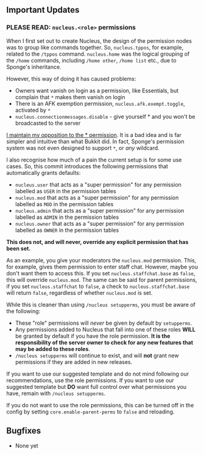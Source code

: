 ## Important Updates

### PLEASE READ: `nucleus.<role>` permissions

When I first set out to create Nucleus, the design of the permission nodes was to group like commands together. So, `nucleus.tppos`, for example, related to the `/tppos` command. `nucleus.home` was the logical grouping of the `/home` commands, including `/home other`, `/home list` etc., due to Sponge's inheritance.

However, this way of doing it has caused problems:

* Owners want vanish on login as a permission, like Essentials, but complain that `*` makes them vanish on login
* There is an AFK exemption permission, `nucleus.afk.exempt.toggle`, activated by `*` 
* `nucleus.connectionmessages.disable` - give yourself * and you won't be broadcasted to the server

[I maintain my opposition to the * permission](https://ore.spongepowered.org/Nucleus/Nucleus/pages/The-Permissions-Wildcard-(And-Why-You-Shouldn't-Use-It)). It is a bad idea and is far simpler and intuitive than what Bukkit did. In fact, Sponge's permission system was not even designed to support `*`, or _any_ wildcard.

I also recognise how much of a pain the current setup is for some use cases. So, this commit introduces the following permissions that automatically grants defaults:

* `nucleus.user` that acts as a "super permission" for any permission labelled as `USER` in the permission tables
* `nucleus.mod` that acts as a "super permission" for any permission labelled as `MOD` in the permission tables
* `nucleus.admin` that acts as a "super permission" for any permission labelled as `ADMIN` in the permission tables
* `nucleus.owner` that acts as a "super permission" for any permission labelled as `OWNER` in the permission tables

**This does not, and will never, override any explicit permission that has been set.**

As an example, you give your moderators the `nucleus.mod` permission. This, for example, gives them permission to enter staff chat. However, maybe you don't want them to access this. If you set `nucleus.staffchat.base` as `false`, this will override `nucleus.mod`. The same can be said for parent permissions, if you set `nucleus.staffchat` to `false`, a check to `nucleus.staffchat.base` will return `false`, regardless of whether `nucleus.mod` is set.

While this is cleaner than using `/nucleus setupperms`, you must be aware of the following:

* These "role" permissions will _never_ be given by default by `setupperms`.
* Any permissions added to Nucleus that fall into one of these roles **WILL** be granted by default if you have the role permission. **It is the responsibility of the server owner to check for any new features that may be added to these roles**.
* `/nucleus setupperms` will continue to exist, and will **not** grant new permissions if they are added in new releases.

If you want to use our suggested template and do not mind following our recommendations, use the role permissions. If you want to use our suggested template but **DO** want full control over what permissions you have, remain with `/nucleus setupperms`.

If you do not want to use the role permissions, this can be turned off in the config by setting `core.enable-parent-perms` to `false` and reloading.

## Bugfixes

* None yet